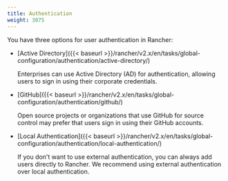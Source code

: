 ```yaml
---
title: Authentication
weight: 3075
---
```

You have three options for user authentication in Rancher:

-	[Active Directory]({{< baseurl >}}/rancher/v2.x/en/tasks/global-configuration/authentication/active-directory/)
	
	Enterprises can use Active Directory (AD) for authentication, allowing users to sign in using their corporate credentials.

-	[GitHub]({{< baseurl >}}/rancher/v2.x/en/tasks/global-configuration/authentication/github/)

	Open source projects or organizations that use GitHub for source control may prefer that users sign in using their GitHub accounts.

<!-- - **SAML**:

- **OpenLDAP**:


- **Azure AD**: -->

-	[Local Authentication]({{< baseurl >}}/rancher/v2.x/en/tasks/global-configuration/authentication/local-authentication/)

	If you don't want to use external authentication, you can always add users directly to Rancher. We recommend using external authentication over local authentication.
